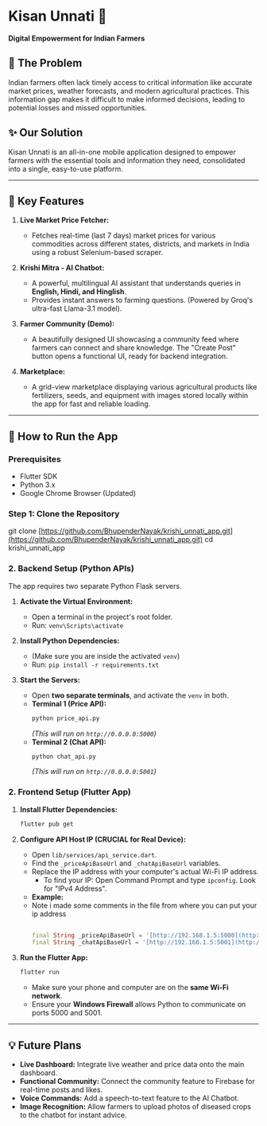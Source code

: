 # Kisan Unnati 🌾

**Digital Empowerment for Indian Farmers**

## 🎯 The Problem

Indian farmers often lack timely access to critical information like accurate market prices, weather forecasts, and modern agricultural practices. This information gap makes it difficult to make informed decisions, leading to potential losses and missed opportunities.

## ✨ Our Solution

Kisan Unnati is an all-in-one mobile application designed to empower farmers with the essential tools and information they need, consolidated into a single, easy-to-use platform.

---

## 🚀 Key Features

1.  **Live Market Price Fetcher:**
    * Fetches real-time (last 7 days) market prices for various commodities across different states, districts, and markets in India using a robust Selenium-based scraper.

2.  **Krishi Mitra - AI Chatbot:**
    * A powerful, multilingual AI assistant that understands queries in **English, Hindi, and Hinglish**.
    * Provides instant answers to farming questions. (Powered by Groq's ultra-fast Llama-3.1 model).

3.  **Farmer Community (Demo):**
    * A beautifully designed UI showcasing a community feed where farmers can connect and share knowledge. The "Create Post" button opens a functional UI, ready for backend integration.

4.  **Marketplace:**
    * A grid-view marketplace displaying various agricultural products like fertilizers, seeds, and equipment with images stored locally within the app for fast and reliable loading.

---

## 🔧 How to Run the App

### Prerequisites
* Flutter SDK
* Python 3.x
* Google Chrome Browser (Updated)
  
### Step 1: Clone the Repository


git clone [https://github.com/BhupenderNayak/krishi_unnati_app.git](https://github.com/BhupenderNayak/krishi_unnati_app.git)
cd krishi_unnati_app

### 2. Backend Setup (Python APIs)

The app requires two separate Python Flask servers.

1.  **Activate the Virtual Environment:**
    * Open a terminal in the project's root folder.
    * Run: `venv\Scripts\activate`

2.  **Install Python Dependencies:**
    * (Make sure you are inside the activated `venv`)
    * Run: `pip install -r requirements.txt`

3.  **Start the Servers:**
    * Open **two separate terminals**, and activate the `venv` in both.
    * **Terminal 1 (Price API):**
        ```bash
        python price_api.py
        ```
        *(This will run on `http://0.0.0.0:5000`)*
    * **Terminal 2 (Chat API):**
        ```bash
        python chat_api.py
        ```
        *(This will run on `http://0.0.0.0:5001`)*

### 2. Frontend Setup (Flutter App)

1.  **Install Flutter Dependencies:**
    ```bash
    flutter pub get
    ```

2.  **Configure API Host IP (CRUCIAL for Real Device):**
    * Open `lib/services/api_service.dart`.
    * Find the `_priceApiBaseUrl` and `_chatApiBaseUrl` variables.
    * Replace the IP address with your computer's actual Wi-Fi IP address.
        * To find your IP: Open Command Prompt and type `ipconfig`. Look for "IPv4 Address".
    * **Example:**
    * Note i made some comments in the file from where you can put your ip address
        ```dart
        
        final String _priceApiBaseUrl = '[http://192.168.1.5:5000](http://192.168.1.5:5000)'; // YOUR IP
        final String _chatApiBaseUrl = '[http://192.168.1.5:5001](http://192.168.1.5:5001)';   // YOUR IP
        ```

3.  **Run the Flutter App:**
    ```bash
    flutter run
    ```
    * Make sure your phone and computer are on the **same Wi-Fi network**.
    * Ensure your **Windows Firewall** allows Python to communicate on ports 5000 and 5001.

---

## 💡 Future Plans

* **Live Dashboard:** Integrate live weather and price data onto the main dashboard.
* **Functional Community:** Connect the community feature to Firebase for real-time posts and likes.
* **Voice Commands:** Add a speech-to-text feature to the AI Chatbot.
* **Image Recognition:** Allow farmers to upload photos of diseased crops to the chatbot for instant advice.
